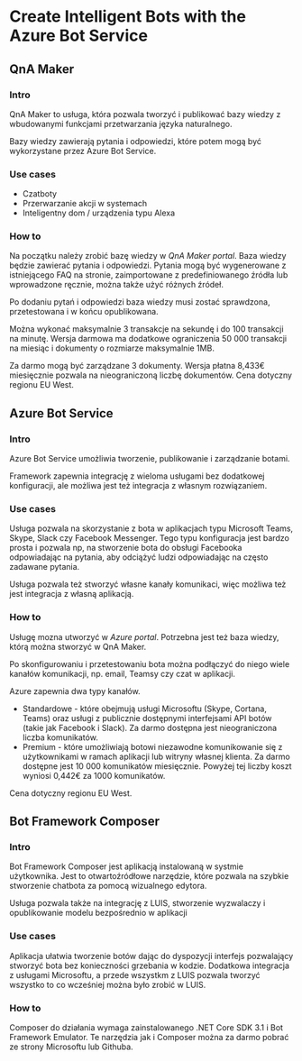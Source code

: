 # Create Intelligent Bots with the Azure Bot Service

## QnA Maker

### **Intro**
QnA Maker to usługa, która pozwala tworzyć i publikować bazy wiedzy z wbudowanymi funkcjami przetwarzania języka naturalnego.

Bazy wiedzy zawierają pytania i odpowiedzi, które potem mogą być wykorzystane przez Azure Bot Service.

### **Use cases**
* Czatboty
* Przerwarzanie akcji w systemach
* Inteligentny dom / urządzenia typu Alexa

### **How to**
Na początku należy zrobić bazę wiedzy w _QnA Maker portal_. Baza wiedzy będzie zawierać pytania i odpowiedzi. Pytania mogą być wygenerowane z istniejącego FAQ na stronie, zaimportowane z predefiniowanego źródła lub wprowadzone ręcznie, można także użyć różnych źródeł.

Po dodaniu pytań i odpowiedzi baza wiedzy musi zostać sprawdzona, przetestowana i w końcu opublikowana.

Można wykonać maksymalnie 3 transakcje na sekundę i do 100 transakcji na minutę. Wersja darmowa ma dodatkowe ograniczenia 50 000 transakcji na miesiąc i dokumenty o rozmiarze maksymalnie 1MB.

Za darmo mogą być zarządzane 3 dokumenty. Wersja płatna 8,433€ miesięcznie pozwala na nieograniczoną liczbę dokumentów. Cena dotyczny regionu EU West.

## Azure Bot Service

### **Intro**
Azure Bot Service umożliwia tworzenie, publikowanie i zarządzanie botami.

Framework zapewnia integrację z wieloma usługami bez dodatkowej konfiguracji, ale możliwa jest też integracja z własnym rozwiązaniem.


### **Use cases**
Usługa pozwala na skorzystanie z bota w aplikacjach typu Microsoft Teams, Skype, Slack czy Facebook Messenger. Tego typu konfiguracja jest bardzo prosta i pozwala np, na stworzenie bota do obsługi Facebooka odpowiadając na pytania, aby odciążyć ludzi odpowiadając na często zadawane pytania.

Usługa pozwala też stworzyć własne kanały komunikaci, więc możliwa też jest integracja z własną aplikacją.

### **How to**
Usługę mozna utworzyć w *Azure portal*. Potrzebna jest też baza wiedzy, którą można stworzyć w QnA Maker.

Po skonfigurowaniu i przetestowaniu bota można podłączyć do niego wiele kanałów komunikacji, np. email, Teamsy czy czat w aplikacji.

Azure zapewnia dwa typy kanałów.
* Standardowe - które obejmują usługi Microsoftu (Skype, Cortana, Teams) oraz usługi z publicznie dostępnymi interfejsami API botów (takie jak Facebook i Slack). Za darmo dostępna jest nieograniczona liczba komunikatów.
* Premium - które umożliwiają botowi niezawodne komunikowanie się z użytkownikami w ramach aplikacji lub witryny własnej klienta. Za darmo dostępne jest 10 000 komunikatów miesięcznie. Powyżej tej liczby koszt wyniosi 0,442€ za 1000 komunikatów.

Cena dotyczny regionu EU West.

## Bot Framework Composer

### **Intro**
Bot Framework Composer jest aplikacją instalowaną w systmie użytkownika. Jest to otwartoźródłowe narzędzie, które pozwala na szybkie stworzenie chatbota za pomocą wizualnego edytora.

Usługa pozwala także na integrację z LUIS, stworzenie wyzwalaczy i opublikowanie modelu bezpośrednio w aplikacji

### **Use cases**
Aplikacja ułatwia tworzenie botów dając do dyspozycji interfejs pozwalający stworzyć bota bez konieczności grzebania w kodzie. Dodatkowa integracja z usługami Microsoftu, a przede wszystkm z LUIS pozwala tworzyć wszystko to co wcześniej można było zrobić w LUIS.

### **How to**
Composer do działania wymaga zainstalowanego .NET Core SDK 3.1 i Bot Framework Emulator. Te narzędzia jak i Composer można za darmo pobrać ze strony Microsoftu lub Githuba.